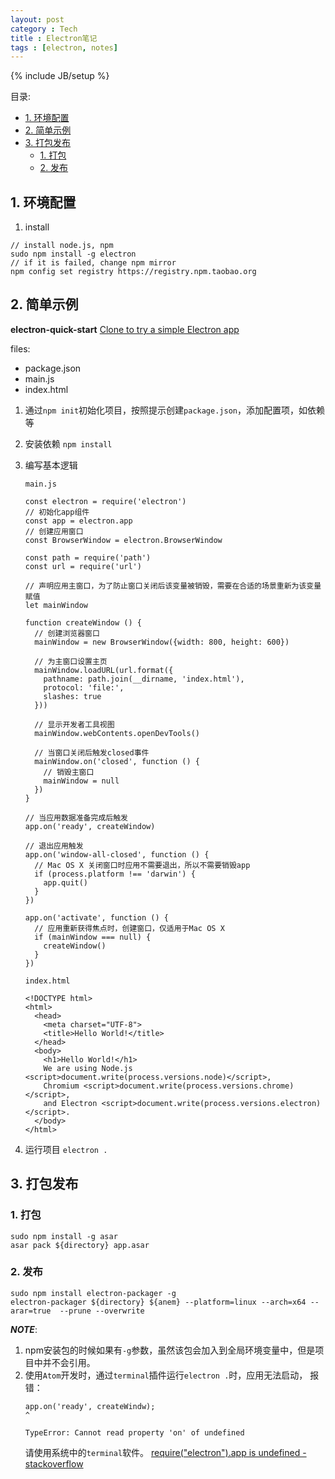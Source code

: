 ```yaml
---
layout: post
category : Tech
title : Electron笔记
tags : [electron, notes]
---
```

{% include JB/setup %}

目录:

<!-- @import "[TOC]" {cmd="toc" depthFrom=2 depthTo=6 orderedList=false} -->
<!-- code_chunk_output -->

* [1. 环境配置](#1-环境配置)
* [2. 简单示例](#2-简单示例)
* [3. 打包发布](#3-打包发布)
	* [1. 打包](#1-打包)
	* [2. 发布](#2-发布)

<!-- /code_chunk_output -->


## 1. 环境配置

1. install
```
// install node.js, npm
sudo npm install -g electron
// if it is failed, change npm mirror
npm config set registry https://registry.npm.taobao.org
```

## 2. 简单示例

**electron-quick-start** [ Clone to try a simple Electron app ](https://github.com/electron/electron-quick-start)

files:
- package.json
- main.js
- index.html

1. 通过`npm init`初始化项目，按照提示创建`package.json`，添加配置项，如依赖等
2. 安装依赖 `npm install`
3. 编写基本逻辑

    `main.js`

    ```
    const electron = require('electron')
    // 初始化app组件
    const app = electron.app
    // 创建应用窗口
    const BrowserWindow = electron.BrowserWindow

    const path = require('path')
    const url = require('url')

    // 声明应用主窗口，为了防止窗口关闭后该变量被销毁，需要在合适的场景重新为该变量赋值
    let mainWindow

    function createWindow () {
      // 创建浏览器窗口
      mainWindow = new BrowserWindow({width: 800, height: 600})

      // 为主窗口设置主页
      mainWindow.loadURL(url.format({
        pathname: path.join(__dirname, 'index.html'),
        protocol: 'file:',
        slashes: true
      }))

      // 显示开发者工具视图
      mainWindow.webContents.openDevTools()

      // 当窗口关闭后触发closed事件
      mainWindow.on('closed', function () {
        // 销毁主窗口
        mainWindow = null
      })
    }

    // 当应用数据准备完成后触发
    app.on('ready', createWindow)

    // 退出应用触发
    app.on('window-all-closed', function () {
      // Mac OS X 关闭窗口时应用不需要退出，所以不需要销毁app
      if (process.platform !== 'darwin') {
        app.quit()
      }
    })

    app.on('activate', function () {
      // 应用重新获得焦点时，创建窗口，仅适用于Mac OS X
      if (mainWindow === null) {
        createWindow()
      }
    })
    ```
    `index.html`
    ```
    <!DOCTYPE html>
    <html>
      <head>
        <meta charset="UTF-8">
        <title>Hello World!</title>
      </head>
      <body>
        <h1>Hello World!</h1>
        We are using Node.js <script>document.write(process.versions.node)</script>,
        Chromium <script>document.write(process.versions.chrome)</script>,
        and Electron <script>document.write(process.versions.electron)</script>.
      </body>
    </html>
    ```
4. 运行项目 `electron .`

## 3. 打包发布

### 1. 打包

```
sudo npm install -g asar
asar pack ${directory} app.asar
```

### 2. 发布

```
sudo npm install electron-packager -g
electron-packager ${directory} ${anem} --platform=linux --arch=x64 --arar=true  --prune --overwrite
```

***NOTE***:

1. npm安装包的时候如果有`-g`参数，虽然该包会加入到全局环境变量中，但是项目中并不会引用。
2. 使用`Atom`开发时，通过`terminal`插件运行`electron .`时，应用无法启动， 报错：
    ```
    app.on('ready', createWindw);
    ^

    TypeError: Cannot read property 'on' of undefined
    ```
    请使用系统中的`terminal`软件。
    [require("electron").app is undefined - stackoverflow](http://stackoverflow.com/questions/40664009/requireelectron-app-is-undefined-i-npm-installed-fresh-modules-unsure-what/40664925#40664925)
